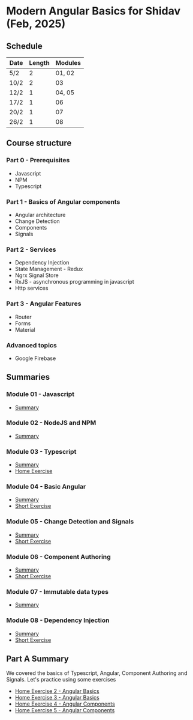 # Modern Angular Basics for Shidav (Feb, 2025)

## Schedule

| Date | Length | Modules | 
| ---- | ------ | ------- |
| 5/2  |    2   | 01, 02  |
| 10/2 |    2   | 03      |
| 12/2 |    1   | 04, 05  |
| 17/2 |    1   | 06      |
| 20/2 |    1   | 07      |
| 26/2 |    1   | 08      |

## Course structure

### Part 0 - Prerequisites 
  - Javascript
  - NPM
  - Typescript

### Part 1 - Basics of Angular components
- Angular architecture
- Change Detection
- Components
- Signals

### Part 2 - Services
- Dependency Injection
- State Management - Redux
- Ngrx Signal Store
- RxJS - asynchronous programming in javascript
- Http services

### Part 3 - Angular Features
- Router
- Forms
- Material

### Advanced topics
- Google Firebase


## Summaries

### Module 01 - Javascript
* [Summary](./module%2001%20-%20javascript/README.md)
  
### Module 02 - NodeJS and NPM
* [Summary](./module%2002%20-%20nodejs/README.md)

### Module 03 - Typescript
* [Summary](./module%2003%20-%20typescript/README.md)
* [Home Exercise](https://github.com/kobi-hari-courses/modern-angular-exercises/tree/main/ex01-typescript)

### Module 04 - Basic Angular
* [Summary](./module%2004%20-%20hello%20angular/README.md)
* [Short Exercise](./module%2004%20-%20hello%20angular/exercises/README.md)

### Module 05 - Change Detection and Signals
* [Summary](./module%2005%20-%20signals%20and%20change%20detection/README.md)
* [Short Exercise](./module%2005%20-%20signals%20and%20change%20detection/exercises/README.md)

### Module 06 - Component Authoring
* [Summary](./module%2006%20-%20component%20authoring/README.md)
* [Short Exercise](./module%2006%20-%20component%20authoring/exercises/README.md)

### Module 07 - Immutable data types
* [Summary](./module%2007%20-%20immutable%20data/README.md)

### Module 08 - Dependency Injection
* [Summary](./module%2008%20-%20introduction%20to%20DI/README.md)
* [Short Exercise](./module%2008%20-%20introduction%20to%20DI/exercises/README.md)


## Part A Summary
We covered the basics of Typescript, Angular, Component Authoring and Signals. Let's practice using some exercises

* [Home Exercise 2 - Angular Basics](https://github.com/kobi-hari-courses/modern-angular-exercises/blob/main/ex02-angular-basics)
* [Home Exercise 3 - Angular Basics](https://github.com/kobi-hari-courses/modern-angular-exercises/tree/main/ex03-angular-basics)
* [Home Exercise 4 - Angular Components](https://github.com/kobi-hari-courses/modern-angular-exercises/tree/main/ex04-angular-components)
* [Home Exercise 5 - Angular Components](https://github.com/kobi-hari-courses/modern-angular-exercises/tree/main/ex05-angular-components)


